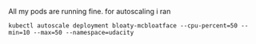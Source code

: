 All my pods are running fine.
for autoscaling i ran
```
kubectl autoscale deployment bloaty-mcbloatface --cpu-percent=50 --min=10 --max=50 --namespace=udacity
```